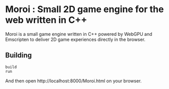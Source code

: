 # Moroi : Small 2D game engine for the web written in C++

Moroi is a small game engine written in C++ powered by WebGPU and Emscripten to deliver 2D game experiences directly in the browser.

## Building

```batch
build
run
```

And then open http://localhost:8000/Moroi.html on your browser.
